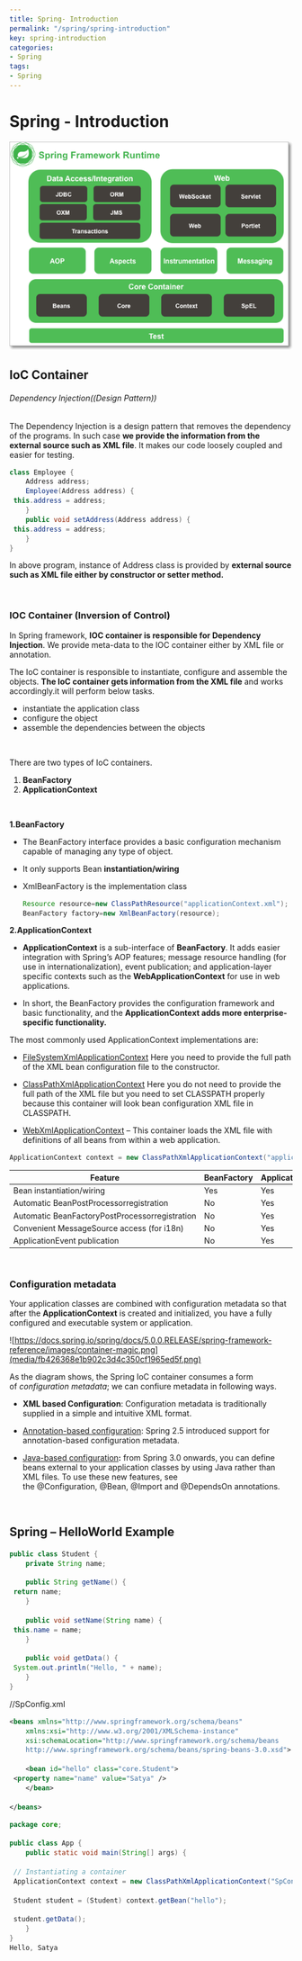 ```yaml
---
title: Spring- Introduction
permalink: "/spring/spring-introduction"
key: spring-introduction
categories:
- Spring
tags:
- Spring
---
```


Spring - Introduction
=======================

![](media/8e47d5f50fe5ef4e0124dd54465a7f57.png)

IoC Container
-------------

###### Dependency Injection((Design Pattern))

The Dependency Injection is a design pattern that removes the dependency of the
programs. In such case **we provide the information from the external source
such as XML file**. It makes our code loosely coupled and easier for testing.
```java
class Employee {
	Address address;
	Employee(Address address) {
 this.address = address;
	}
	public void setAddress(Address address) {
 this.address = address;
	}
}
```

In above program, instance of Address class is provided by **external source
such as XML file either by constructor or setter method.**

<br>

### IOC Container (Inversion of Control)

In Spring framework, **IOC container is responsible for Dependency Injection**.
We provide meta-data to the IOC container either by XML file or annotation. 

The IoC container is responsible to instantiate, configure and assemble the
objects. **The IoC container gets information from the XML file** and works
accordingly.it will perform below tasks.

-   instantiate the application class
-   configure the object
-   assemble the dependencies between the objects

<br>

There are two types of IoC containers.
1.  **BeanFactory**
2.  **ApplicationContext** 

<br>


**1.BeanFactory**

-   The BeanFactory interface provides a basic configuration mechanism capable
    of managing any type of object.

-   It only supports Bean **instantiation/wiring**

-   XmlBeanFactory is the implementation class
    ```java
    Resource resource=new ClassPathResource("applicationContext.xml");
    BeanFactory factory=new XmlBeanFactory(resource);
    ```


**2.ApplicationContext**

-   **ApplicationContext** is a sub-interface of **BeanFactory**. It adds easier
    integration with Spring’s AOP features; message resource handling (for use
    in internationalization), event publication; and application-layer specific
    contexts such as the **WebApplicationContext** for use in web applications.

-   In short, the BeanFactory provides the configuration framework and basic
    functionality, and the **ApplicationContext adds more enterprise-specific
    functionality.**

The most commonly used ApplicationContext implementations are:

-   [FileSystemXmlApplicationContext](https://docs.spring.io/spring-framework/docs/current/javadoc-api/org/springframework/context/support/FileSystemXmlApplicationContext.html) Here
    you need to provide the full path of the XML bean configuration file to the
    constructor.

-   [ClassPathXmlApplicationContext](https://docs.spring.io/spring-framework/docs/current/javadoc-api/org/springframework/context/support/ClassPathXmlApplicationContext.html) Here
    you do not need to provide the full path of the XML file but you need to set
    CLASSPATH properly because this container will look bean configuration XML
    file in CLASSPATH.

-   [WebXmlApplicationContext](https://docs.spring.io/spring-framework/docs/current/javadoc-api/org/springframework/web/context/support/XmlWebApplicationContext.html) –
    This container loads the XML file with definitions of all beans from within
    a web application.
```java
ApplicationContext context = new ClassPathXmlApplicationContext("applicationContext.xml");
```


| **Feature**                                    | BeanFactory | ApplicationContext |
|------------------------------------------------|-------------|--------------------|
| Bean instantiation/wiring                      | Yes         | Yes                |
| Automatic BeanPostProcessorregistration        | No          | Yes                |
| Automatic BeanFactoryPostProcessorregistration | No          | Yes                |
| Convenient MessageSource access (for i18n)     | No          | Yes                |
| ApplicationEvent publication                   | No          | Yes                |


<br>

### Configuration metadata

Your application classes are combined with configuration metadata so that after
the **ApplicationContext** is created and initialized, you have a fully
configured and executable system or application.

![https://docs.spring.io/spring/docs/5.0.0.RELEASE/spring-framework-reference/images/container-magic.png](media/fb426368e1b902c3d4c350cf1965ed5f.png)

As the diagram shows, the Spring IoC container consumes a form of *configuration
metadata*; we can confiure metadata in following ways.

-   **XML based Configuration**: Configuration metadata is traditionally
    supplied in a simple and intuitive XML format.

-   [Annotation-based
    configuration](https://docs.spring.io/spring/docs/5.0.0.RELEASE/spring-framework-reference/core.html#beans-annotation-config):
    Spring 2.5 introduced support for annotation-based configuration metadata.

-   [Java-based
    configuration](https://docs.spring.io/spring/docs/5.0.0.RELEASE/spring-framework-reference/core.html#beans-java)**:**
    from Spring 3.0 onwards, you can define beans external to your application
    classes by using Java rather than XML files. To use these new features, see
    the @Configuration, @Bean, @Import and @DependsOn annotations.


<br>

Spring – HelloWorld Example
---------------------------
```java
public class Student {
	private String name;

	public String getName() {
 return name;
	}

	public void setName(String name) {
 this.name = name;
	}

	public void getData() {
 System.out.println("Hello, " + name);
	}
}
```

//SpConfig.xml
```xml
<beans xmlns="http://www.springframework.org/schema/beans"
	xmlns:xsi="http://www.w3.org/2001/XMLSchema-instance"
	xsi:schemaLocation="http://www.springframework.org/schema/beans
	http://www.springframework.org/schema/beans/spring-beans-3.0.xsd">

	<bean id="hello" class="core.Student">
 <property name="name" value="Satya" />
	</bean>

</beans>
```

```java
package core;

public class App {
	public static void main(String[] args) {

 // Instantiating a container
 ApplicationContext context = new ClassPathXmlApplicationContext("SpConfig.xml");

 Student student = (Student) context.getBean("hello");

 student.getData();
	}
}
Hello, Satya
```
